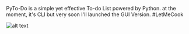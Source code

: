 PyTo-Do is a simple yet effective To-do List powered by Python. at the moment, it's CLI but very soon I'll launched the GUI Version. #LetMeCook

![alt text](https://github.com/cosmic-lamanite/PyTo-Do/blob/main/assets/Py-ToDo%20Logo.png)